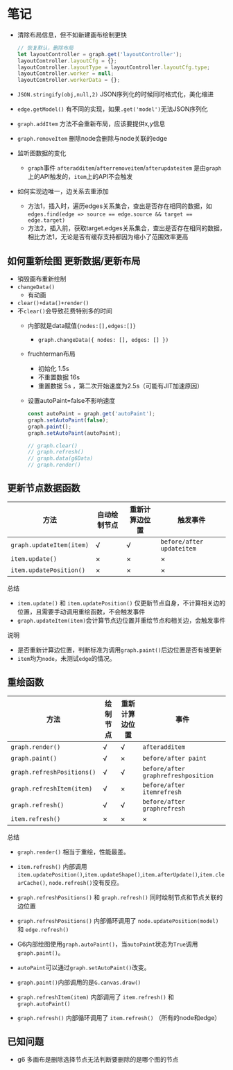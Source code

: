 # 笔记

* 清除布局信息，但不如新建画布绘制更快

  ```js
  // 恢复默认，删除布局
  let layoutController = graph.get('layoutController');
  layoutController.layoutCfg = {};
  layoutController.layoutType = layoutController.layoutCfg.type;
  layoutController.worker = null;
  layoutController.workerData = {};
  ```

* `JSON.stringify(obj,null,2)` JSON序列化的时候同时格式化，美化缩进
* `edge.getModel()` 有不同的实现，如果`.get('model')`无法JSON序列化
* `graph.addItem` 方法不会重新布局，应该要提供x,y信息
* `graph.removeItem` 删除node会删除与node关联的edge
* 监听图数据的变化
  * `graph`事件 `afteradditem`/`afterremoveitem`/`afterupdateitem` 是由`graph`上的API触发的，`item`上的API不会触发
* 如何实现边唯一，边关系去重添加
  * 方法1，插入时，遍历edges关系集合，查出是否存在相同的数据，如`edges.find(edge => source == edge.source && target == edge.target)`
  * 方法2，插入前，获取target.edges关系集合，查出是否存在相同的数据，相比方法1，无论是否有缓存支持都因为缩小了范围效率更高

## 如何重新绘图  更新数据/更新布局

* 销毁画布重新绘制
* `changeData()`
  * 有动画
* `clear()+data()+render()`
* 不`clear()`会导致花费特别多的时间
  * 内部就是data赋值`{nodes:[],edges:[]}`
    * `graph.changeData({ nodes: [], edges: [] })`
  * fruchterman布局
    * 初始化     1.5s  
    * 不重置数据 16s
    * 重置数据   5s  ，第二次开始速度为2.5s（可能有JIT加速原因）
  * 设置autoPaint=false不影响速度

    ```js
    const autoPaint = graph.get('autoPaint');
    graph.setAutoPaint(false);
    graph.paint();
    graph.setAutoPaint(autoPaint);
    ```

    ```js
    // graph.clear()
    // graph.refresh()
    // graph.data(g6Data)
    // graph.render()
    ```

## 更新节点数据函数

| 方法                     | 自动绘制节点 | 重新计算边位置 | 触发事件                  |
| ------------------------ | ------------ | -------------- | ------------------------- |
| `graph.updateItem(item)` | √            | √              | `before/after updateitem` |
| `item.update()`          | ×            | ×              | ×                         |
| `item.updatePosition()`  | ×            | ×              | ×                         |

总结

* `item.update()` 和 `item.updatePosition()` 仅更新节点自身，不计算相关边的位置，且需要手动调用重绘函数，不会触发事件
* `graph.updateItem(item)`会计算节点边位置并重绘节点和相关边，会触发事件

说明

* 是否重新计算边位置，判断标准为调用`graph.paint()`后边位置是否有被更新
* `item`均为`node`，未测试`edge`的情况。

## 重绘函数

| 方法                       | 绘制节点 | 重新计算边位置 | 事件                                |
| -------------------------- | -------- | -------------- | ----------------------------------- |
| `graph.render()`           | √        | √              | `afteradditem`                      |
| `graph.paint()`            | √        | ×              | `before/after paint`                |
| `graph.refreshPositions()` | √        | √              | `before/after graphrefreshposition` |
| `graph.refreshItem(item)`  | √        | ×              | `before/after itemrefresh`          |
| `graph.refresh()`          | √        | √              | `before/after graphrefresh`         |
| `item.refresh()`           | ×        | ×              | ×                                   |

总结

* `graph.render()` 相当于重绘，性能最差。
* `item.refresh()` 内部调用`item.updatePosition()`,`item.updateShape()`,`item.afterUpdate()`,`item.clearCache()`,  `node.refresh()`没有反应。
* `graph.refreshPositions()` 和 `graph.refresh()` 同时绘制节点和节点关联的边位置
* `graph.refreshPositions()` 内部循环调用了 `node.updatePosition(model)` 和 `edge.refresh()`

* G6内部绘图使用`graph.autoPaint()`，当`autoPaint`状态为`True`调用`graph.paint()`。
* `autoPaint`可以通过`graph.setAutoPaint()`改变。
* `graph.paint()`内部调用的是`G.canvas.draw()`
* `graph.refreshItem(item)` 内部调用了 `item.refresh()` 和 `graph.autoPaint()`
* `graph.refresh()` 内部循环调用了 `item.refresh()` （所有的node和edge）

## 已知问题

* g6 多画布是删除选择节点无法判断要删除的是哪个图的节点
